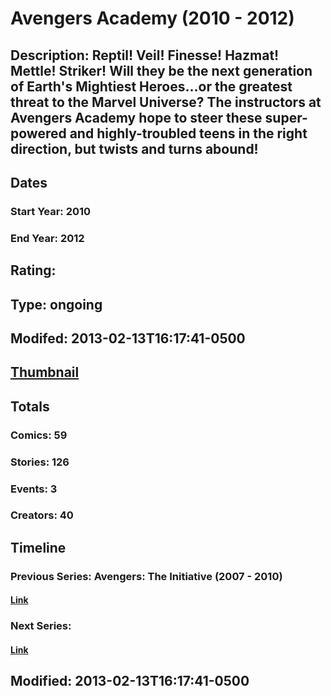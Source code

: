 # Avengers Academy (2010 - 2012)
## Description: Reptil! Veil! Finesse! Hazmat! Mettle! Striker! Will they be the next generation of Earth's Mightiest Heroes...or the greatest threat to the Marvel Universe? The instructors at Avengers Academy hope to steer these super-powered and highly-troubled teens in the right direction, but twists and turns abound!
## Dates
### Start Year: 2010
### End Year: 2012
## Rating: 
## Type: ongoing
## Modifed: 2013-02-13T16:17:41-0500
## [Thumbnail](http://i.annihil.us/u/prod/marvel/i/mg/4/a0/511bfc1aedcfc.jpg)
## Totals
### Comics: 59
### Stories: 126
### Events: 3
### Creators: 40
## Timeline
### Previous Series: Avengers: The Initiative (2007 - 2010)
#### [Link](http://gateway.marvel.com/v1/public/series/1945)
### Next Series: 
#### [Link]()
## Modified: 2013-02-13T16:17:41-0500